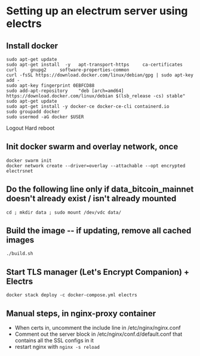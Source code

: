 # Setting up an electrum server using electrs

## Install docker

```
sudo apt-get update
sudo apt-get install  -y   apt-transport-https     ca-certificates     curl     gnupg2     software-properties-common
curl -fsSL https://download.docker.com/linux/debian/gpg | sudo apt-key add -
sudo apt-key fingerprint 0EBFCD88
sudo add-apt-repository    "deb [arch=amd64] https://download.docker.com/linux/debian $(lsb_release -cs) stable"
sudo apt-get update
sudo apt-get install -y docker-ce docker-ce-cli containerd.io
sudo groupadd docker
sudo usermod -aG docker $USER
```

Logout
Hard reboot

## Init docker swarm and overlay network, once
```
docker swarm init
docker network create --driver=overlay --attachable --opt encrypted electrsnet
```

## Do the following line only if data_bitcoin_mainnet doesn't already exist / isn't already mounted
```
cd ; mkdir data ; sudo mount /dev/vdc data/
```

## Build the image -- if updating, remove all cached images
```
./build.sh
```

## Start TLS manager (Let's Encrypt Companion) + Electrs
```
docker stack deploy -c docker-compose.yml electrs
```

## Manual steps, in nginx-proxy container

- When certs in, uncomment the include line in /etc/nginx/nginx.conf
- Comment out the server block in /etc/nginx/conf.d/default.conf that contains all the SSL configs in it
- restart nginx with `nginx -s reload`

